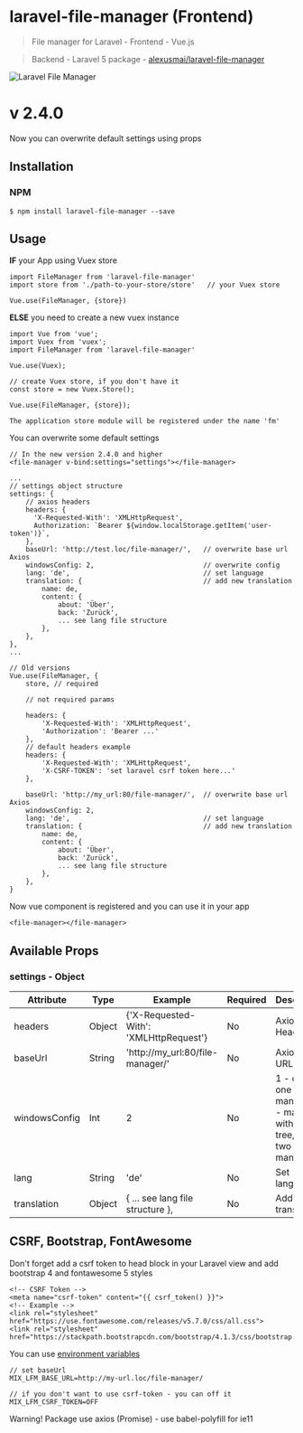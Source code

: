 # laravel-file-manager (Frontend)

> File manager for Laravel - Frontend - Vue.js 

> Backend - Laravel 5 package - [alexusmai/laravel-file-manager](https://github.com/alexusmai/laravel-file-manager)

![Laravel File Manager](https://raw.github.com/alexusmai/vue-laravel-file-manager/master/src/assets/laravel-file-manager.gif?raw=true)

# v 2.4.0

Now you can overwrite default settings using props


## Installation

### NPM
```
$ npm install laravel-file-manager --save
```

## Usage

**IF** your App using Vuex store

```
import FileManager from 'laravel-file-manager'
import store from './path-to-your-store/store'   // your Vuex store

Vue.use(FileManager, {store})
```

**ELSE** you need to create a new vuex instance

```
import Vue from 'vue';
import Vuex from 'vuex';
import FileManager from 'laravel-file-manager'

Vue.use(Vuex);

// create Vuex store, if you don't have it
const store = new Vuex.Store();

Vue.use(FileManager, {store});
```

`The application store module will be registered under the name 'fm'`

You can overwrite some default settings

```
// In the new version 2.4.0 and higher
<file-manager v-bind:settings="settings"></file-manager>

...
// settings object structure
settings: {
    // axios headers
    headers: {
      'X-Requested-With': 'XMLHttpRequest',
      Authorization: `Bearer ${window.localStorage.getItem('user-token')}`,
    },
    baseUrl: 'http://test.loc/file-manager/',   // overwrite base url Axios
    windowsConfig: 2,                           // overwrite config
    lang: 'de',                                 // set language
    translation: {                              // add new translation
        name: de,
        content: {
            about: 'Über',
            back: 'Zurück',
            ... see lang file structure
        },
    },
},
...

// Old versions
Vue.use(FileManager, {
    store, // required
    
    // not required params
    
    headers: {
        'X-Requested-With': 'XMLHttpRequest',
        'Authorization': 'Bearer ...'
    },
    // default headers example
    headers: {
        'X-Requested-With': 'XMLHttpRequest',
        'X-CSRF-TOKEN': 'set laravel csrf token here...'
    },
    
    baseUrl: 'http://my_url:80/file-manager/',  // overwrite base url Axios
    windowsConfig: 2,
    lang: 'de',                                 // set language
    translation: {                              // add new translation
        name: de,
        content: {
            about: 'Über',
            back: 'Zurück',
            ... see lang file structure
        },
    },
}
```

Now vue component is registered and you can use it in your app
```
<file-manager></file-manager>
```

## Available Props

### settings - Object

|  Attribute  |  Type  |  Example  |  Required  |  Description  |
|  ---------  |  ----  |  -------  |  --------  |  -----------  |
|  headers    |     Object     |  {'X-Requested-With': 'XMLHttpRequest'}  |  No  | Axios Headers |
|  baseUrl    |     String     |  'http://my_url:80/file-manager/'  |  No  | Axios base URL |
|  windowsConfig    |     Int     |  2  |  No  | 1 - only one manager, 2 - manager with folder tree, 3 - two managers |
|  lang    |     String     |  'de'  |  No  | Set language |
|  translation    |     Object     |  { ... see lang file structure },  |  No  | Add new translation |

## CSRF, Bootstrap, FontAwesome

Don't forget add a csrf token to head block in your Laravel view and add bootstrap 4 and fontawesome 5 styles
```
<!-- CSRF Token -->
<meta name="csrf-token" content="{{ csrf_token() }}">
<!-- Example -->
<link rel="stylesheet" href="https://use.fontawesome.com/releases/v5.7.0/css/all.css">
<link rel="stylesheet" href="https://stackpath.bootstrapcdn.com/bootstrap/4.1.3/css/bootstrap.min.css">
```

You can use [environment variables](https://laravel.com/docs/mix#environment-variables)

```
// set baseUrl
MIX_LFM_BASE_URL=http://my-url.loc/file-manager/

// if you don't want to use csrf-token - you can off it
MIX_LFM_CSRF_TOKEN=OFF
```

Warning! Package use axios (Promise) - use babel-polyfill for ie11